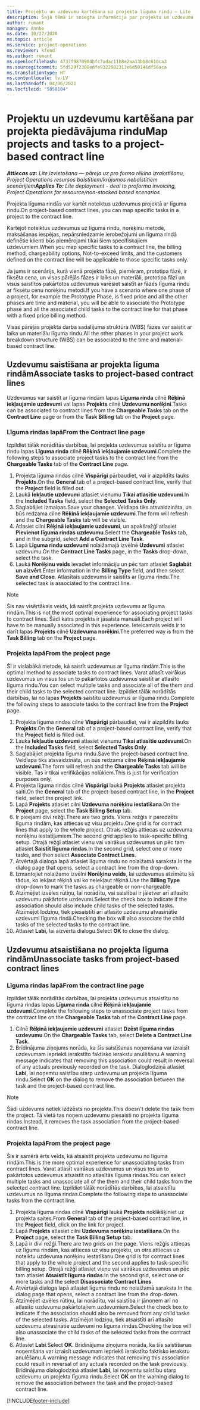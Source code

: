```yaml
---
title: Projektu un uzdevumu kartēšana uz projekta līguma rindu — Lite
description: Šajā tēmā ir sniegta informācija par projektu un uzdevumu pievienošanu un noņemšanu līguma rindai.
author: rumant
manager: Annbe
ms.date: 10/27/2020
ms.topic: article
ms.service: project-operations
ms.reviewer: kfend
ms.author: rumant
ms.openlocfilehash: 4737f9870904bfc7adac11b8e2aa13bb8c610ca3
ms.sourcegitcommit: 5fd529f2308edfe9322082313e6d50146df56aca
ms.translationtype: HT
ms.contentlocale: lv-LV
ms.lasthandoff: 04/06/2021
ms.locfileid: "5858104"
---
```

# <a name="map-projects-and-tasks-to-a-project-based-contract-line"></a><span data-ttu-id="f6143-103">Projektu un uzdevumu kartēšana par projekta piedāvājuma rindu</span><span class="sxs-lookup"><span data-stu-id="f6143-103">Map projects and tasks to a project-based contract line</span></span> 

<span data-ttu-id="f6143-104">_**Attiecas uz:** Lite izvietošana — pāreja uz pro forma rēķina izrakstīšanu, Project Operations resursos balstītiem/krājumos nebalstītiem scenārijiem_</span><span class="sxs-lookup"><span data-stu-id="f6143-104">_**Applies To:** Lite deployment - deal to proforma invoicing, Project Operations for resource/non-stocked based scenarios_</span></span>

<span data-ttu-id="f6143-105">Projekta līguma rindās var kartēt noteiktus uzdevumus projektā ar līguma rindu.</span><span class="sxs-lookup"><span data-stu-id="f6143-105">On project-based contract lines, you can map specific tasks in a project to the contract line.</span></span>

<span data-ttu-id="f6143-106">Kartējot noteiktus uzdevumus uz līguma rindu, norēķinu metode, maksāšanas iespējas, nepārsniedzamie ierobežojumi un līguma rindā definētie klienti būs piemērojami tikai šiem specifiskajiem uzdevumiem.</span><span class="sxs-lookup"><span data-stu-id="f6143-106">When you map specific tasks to a contract line, the billing method, chargeability options, Not-to-exceed limits, and the customers defined on the contract line will be applicable to those specific tasks only.</span></span>

<span data-ttu-id="f6143-107">Ja jums ir scenārijs, kurā vienā projekta fāzē, piemēram, prototipa fāzē, ir fiksēta cena, un visas pārējās fāzes ir laiks un materiāli, prototipa fāzi un visus saistītos pakārtotos uzdevumus varēsiet saistīt ar fāzes līguma rindu ar fiksētu cenu norēķinu metodi.</span><span class="sxs-lookup"><span data-stu-id="f6143-107">If you have a scenario where one phase of a project, for example the Prototype Phase, is fixed price and all the other phases are time and material, you will be able to associate the Prototype phase and all the associated child tasks to the contract line for that phase with a fixed price billing method.</span></span>

<span data-ttu-id="f6143-108">Visas pārējās projekta darba sadalījuma struktūra (WBS) fāzes var saistīt ar laika un materiālu līguma rindu.</span><span class="sxs-lookup"><span data-stu-id="f6143-108">All the other phases in your project work breakdown structure (WBS) can be associated to the time and material-based contract line.</span></span>

## <a name="associate-tasks-to-project-based-contract-lines"></a><span data-ttu-id="f6143-109">Uzdevumu saistīšana ar projekta līguma rindām</span><span class="sxs-lookup"><span data-stu-id="f6143-109">Associate tasks to project-based contract lines</span></span>

<span data-ttu-id="f6143-110">Uzdevumus var saistīt ar līguma rindām lapas **Līguma rinda** cilnē **Rēķinā iekļaujamie uzdevumi** vai lapas **Projekts** cilnē **Uzdevumu norēķini**.</span><span class="sxs-lookup"><span data-stu-id="f6143-110">Tasks can be associated to contract lines from the **Chargeable Tasks** tab on the **Contract Line** page or from the **Task Billing** tab on the **Project** page.</span></span>

### <a name="from-the-contract-line-page"></a><span data-ttu-id="f6143-111">Līguma rindas lapā</span><span class="sxs-lookup"><span data-stu-id="f6143-111">From the Contract line page</span></span>

<span data-ttu-id="f6143-112">Izpildiet tālāk norādītās darbības, lai projekta uzdevumus saistītu ar līguma rindu lapas **Līguma rinda** cilnē **Rēķinā iekļaujamie uzdevumi**.</span><span class="sxs-lookup"><span data-stu-id="f6143-112">Complete the following steps to associate project tasks to the contract line from the **Chargeable Tasks** tab of the **Contract Line** page.</span></span>

1. <span data-ttu-id="f6143-113">Projekta līguma rindas cilnē **Vispārīgi** pārbaudiet, vai ir aizpildīts lauks **Projekts**.</span><span class="sxs-lookup"><span data-stu-id="f6143-113">On the **General** tab of a project-based contract line, verify that the **Project** field is filled out.</span></span>
2. <span data-ttu-id="f6143-114">Laukā **Iekļautie uzdevumi** atlasiet vienumu **Tikai atlasītie uzdevumi**.</span><span class="sxs-lookup"><span data-stu-id="f6143-114">In the **Included Tasks** field, select the **Selected Tasks Only**.</span></span>
3. <span data-ttu-id="f6143-115">Saglabājiet izmaiņas.</span><span class="sxs-lookup"><span data-stu-id="f6143-115">Save your changes.</span></span> <span data-ttu-id="f6143-116">Veidlapa tiks atsvaidzināta, un būs redzama cilne **Rēķinā iekļaujamie uzdevumi**.</span><span class="sxs-lookup"><span data-stu-id="f6143-116">The form will refresh and the **Chargeable Tasks** tab will be visible.</span></span>
4. <span data-ttu-id="f6143-117">Atlasiet cilni **Rēķinā iekļaujamie uzdevumi**, un apakšrežģī atlasiet **Pievienot līguma rindas uzdevumu**.</span><span class="sxs-lookup"><span data-stu-id="f6143-117">Select the **Chargeable Tasks** tab, and in the subgrid, select **Add a Contract Line Task**.</span></span>
5. <span data-ttu-id="f6143-118">Lapā **Līguma rindu uzdevumi** nolaižamajā izvēlnē **Uzdevumi** atlasiet uzdevumu.</span><span class="sxs-lookup"><span data-stu-id="f6143-118">On the **Contract Line Tasks** page, in the **Tasks** drop-down, select the task.</span></span> 
6. <span data-ttu-id="f6143-119">Laukā **Norēķinu veids** ievadiet informāciju un pēc tam atlasiet **Saglabāt un aizvērt**.</span><span class="sxs-lookup"><span data-stu-id="f6143-119">Enter information in the **Billing Type** field, and then select **Save and Close**.</span></span> <span data-ttu-id="f6143-120">Atlasītais uzdevums ir saistīts ar līguma rindu.</span><span class="sxs-lookup"><span data-stu-id="f6143-120">The selected task is associated to the contract line.</span></span>

> [!NOTE]
> <span data-ttu-id="f6143-121">Šis nav visērtākais veids, kā saistīt projekta uzdevumu ar līguma rindām.</span><span class="sxs-lookup"><span data-stu-id="f6143-121">This is not the most optimal experience for associating project tasks to contract lines.</span></span> <span data-ttu-id="f6143-122">Šādi katrs projekts ir jāsaista manuāli.</span><span class="sxs-lookup"><span data-stu-id="f6143-122">Each project will have to be manually associated in this experience.</span></span> <span data-ttu-id="f6143-123">Ieteicamais veids ir to darīt lapas **Projekts** cilnē **Uzdevuma norēķini**.</span><span class="sxs-lookup"><span data-stu-id="f6143-123">The preferred way is from the **Task Billing** tab on the **Project** page.</span></span>

### <a name="from-the-project-page"></a><span data-ttu-id="f6143-124">Projekta lapā</span><span class="sxs-lookup"><span data-stu-id="f6143-124">From the project page</span></span>

<span data-ttu-id="f6143-125">Šī ir vislabākā metode, kā saistīt uzdevumus ar līguma rindām.</span><span class="sxs-lookup"><span data-stu-id="f6143-125">This is the optimal method to associate tasks to contract lines.</span></span> <span data-ttu-id="f6143-126">Varat atlasīt vairākus uzdevumus un visus tos un to pakārtotos uzdevumus saistīt ar atlasīto līguma rindu.</span><span class="sxs-lookup"><span data-stu-id="f6143-126">You can select multiple tasks and associate all of the them and their child tasks to the selected contract line.</span></span> <span data-ttu-id="f6143-127">Izpildiet tālāk norādītās darbības, lai no lapas **Projekts** saistītu uzdevumus ar līguma rindu.</span><span class="sxs-lookup"><span data-stu-id="f6143-127">Complete the following steps to associate tasks to the contract line from the **Project** page.</span></span>

1. <span data-ttu-id="f6143-128">Projekta līguma rindas cilnē **Vispārīgi** pārbaudiet, vai ir aizpildīts lauks **Projekts**.</span><span class="sxs-lookup"><span data-stu-id="f6143-128">On the **General** tab of a project-based contract line, verify that the **Project** field is filled out.</span></span>
2. <span data-ttu-id="f6143-129">Laukā **Iekļautie uzdevumi** atlasiet vienumu **Tikai atlasītie uzdevumi**.</span><span class="sxs-lookup"><span data-stu-id="f6143-129">On the **Included Tasks** field, select **Selected Tasks Only**.</span></span>
3. <span data-ttu-id="f6143-130">Saglabājiet projekta līguma rindu.</span><span class="sxs-lookup"><span data-stu-id="f6143-130">Save the project-based contract line.</span></span> <span data-ttu-id="f6143-131">Veidlapa tiks atsvaidzināta, un būs redzama cilne **Rēķinā iekļaujamie uzdevumi**.</span><span class="sxs-lookup"><span data-stu-id="f6143-131">The form will refresh and the **Chargeable Tasks** tab will be visible.</span></span> <span data-ttu-id="f6143-132">Tas ir tikai verifikācijas nolūkiem.</span><span class="sxs-lookup"><span data-stu-id="f6143-132">This is just for verification purposes only.</span></span>
4. <span data-ttu-id="f6143-133">Projekta līguma rindas cilnē **Vispārīgi** laukā **Projekts** atlasiet projekta saiti.</span><span class="sxs-lookup"><span data-stu-id="f6143-133">On the **General** tab of the project-based contract line, in the **Project** field, select the project link.</span></span>
5. <span data-ttu-id="f6143-134">Lapā **Projekts** atlasiet cilni **Uzdevuma norēķinu iestatīšana**.</span><span class="sxs-lookup"><span data-stu-id="f6143-134">On the **Project** page, select the **Task Billing Setup** tab.</span></span>
6. <span data-ttu-id="f6143-135">Ir pieejami divi režģi.</span><span class="sxs-lookup"><span data-stu-id="f6143-135">There are two grids.</span></span> <span data-ttu-id="f6143-136">Viens režģis ir paredzēts līguma rindām, kas attiecas uz visu projektu.</span><span class="sxs-lookup"><span data-stu-id="f6143-136">One grid is for contract lines that apply to the whole project.</span></span> <span data-ttu-id="f6143-137">Otrais režģis attiecas uz uzdevuma norēķinu iestatījumiem.</span><span class="sxs-lookup"><span data-stu-id="f6143-137">The second grid applies to task-specific billing setup.</span></span> <span data-ttu-id="f6143-138">Otrajā režģī atlasiet vienu vai vairākus uzdevumus un pēc tam atlasiet **Saistīt līguma rindas**.</span><span class="sxs-lookup"><span data-stu-id="f6143-138">In the second grid, select one or more tasks, and then select **Associate Contract Lines**.</span></span>
7. <span data-ttu-id="f6143-139">Atvērtajā dialoga lapā atlasiet līguma rindu no nolaižamā saraksta.</span><span class="sxs-lookup"><span data-stu-id="f6143-139">In the dialog page that opens, select a contract line from the drop-down.</span></span>
8. <span data-ttu-id="f6143-140">Izmantojiet nolaižamo izvēlni **Norēķinu veids**, lai uzdevumus atzīmētu kā tādus, ko iekļaut rēķinā vai ko neiekļaut rēķinā.</span><span class="sxs-lookup"><span data-stu-id="f6143-140">Use the **Billing Type** drop-down to mark the tasks as chargeable or non-chargeable.</span></span>
9. <span data-ttu-id="f6143-141">Atzīmējiet izvēles rūtiņu, lai norādītu, vai saistībai ir jāietver arī atlasīto uzdevumu pakārtotie uzdevumi.</span><span class="sxs-lookup"><span data-stu-id="f6143-141">Select the check box to indicate if the association should also include child tasks of the selected tasks.</span></span> <span data-ttu-id="f6143-142">Atzīmējot lodziņu, tiek piesaistīti arī atlasīto uzdevumu atvasinātie uzdevumi līguma rindā.</span><span class="sxs-lookup"><span data-stu-id="f6143-142">Checking the box will also associate the child tasks of the selected tasks to the contract line.</span></span>
10. <span data-ttu-id="f6143-143">Atlasiet **Labi**, lai aizvērtu dialogu.</span><span class="sxs-lookup"><span data-stu-id="f6143-143">Select **OK** to close the dialog.</span></span>

## <a name="unassociate-tasks-from-project-based-contract-lines"></a><span data-ttu-id="f6143-144">Uzdevumu atsaistīšana no projekta līguma rindām</span><span class="sxs-lookup"><span data-stu-id="f6143-144">Unassociate tasks from project-based contract lines</span></span>

### <a name="from-the-contract-line-page"></a><span data-ttu-id="f6143-145">Līguma rindas lapā</span><span class="sxs-lookup"><span data-stu-id="f6143-145">From the contract line page</span></span>

<span data-ttu-id="f6143-146">Izpildiet tālāk norādītās darbības, lai projekta uzdevumus atsaistītu no līguma rindas lapas **Līguma rinda** cilnē **Rēķinā iekļaujamie uzdevumi**.</span><span class="sxs-lookup"><span data-stu-id="f6143-146">Complete the following steps to unassociate project tasks from the contract line on the **Chargeable Tasks** tab of the **Contract Line** page.</span></span>

1. <span data-ttu-id="f6143-147">Cilnē **Rēķinā iekļaujamie uzdevumi** atlasiet **Dzēst līguma rindas uzdevumu**.</span><span class="sxs-lookup"><span data-stu-id="f6143-147">On the **Chargeable Tasks** tab, select **Delete a Contract Line Task**.</span></span>
2. <span data-ttu-id="f6143-148">Brīdinājuma ziņojums norāda, ka šīs saistīšanas noņemšana var izraisīt uzdevumam iepriekš ierakstīto faktisko ierakstu anulēšanu.</span><span class="sxs-lookup"><span data-stu-id="f6143-148">A warning message indicates that removing this association could result in reversal of any actuals previously recorded on the task.</span></span> <span data-ttu-id="f6143-149">Dialoglodziņā atlasiet **Labi**, lai noņemtu saistību starp uzdevumu un projekta līguma rindu.</span><span class="sxs-lookup"><span data-stu-id="f6143-149">Select **OK** on the dialog to remove the association between the task and the project-based contract line.</span></span> 

> [!NOTE]
> <span data-ttu-id="f6143-150">Šādi uzdevums netiek izdzēsts no projekta.</span><span class="sxs-lookup"><span data-stu-id="f6143-150">This doesn't delete the task from the project.</span></span> <span data-ttu-id="f6143-151">Tā vietā tas noņem uzdevumu piesaisti no projekta līguma rindas.</span><span class="sxs-lookup"><span data-stu-id="f6143-151">Instead, it removes the task association from the project-based contract line.</span></span>

### <a name="from-the-project-page"></a><span data-ttu-id="f6143-152">Projekta lapā</span><span class="sxs-lookup"><span data-stu-id="f6143-152">From the project page</span></span>

<span data-ttu-id="f6143-153">Šis ir samērā ērts veids, kā atsaistīt projekta uzdevumu no līguma rindām.</span><span class="sxs-lookup"><span data-stu-id="f6143-153">This is the more optimal experience for unassociating tasks from contract lines.</span></span> <span data-ttu-id="f6143-154">Varat atlasīt vairākus uzdevumus un visus tos un to pakārtotos uzdevumus atsaistīt no atlasītās līguma rindas.</span><span class="sxs-lookup"><span data-stu-id="f6143-154">You can select multiple tasks and unassociate all of the them and their child tasks from the selected contract line.</span></span> <span data-ttu-id="f6143-155">Izpildiet tālāk norādītās darbības, lai atsaistītu uzdevumus no līguma rindas.</span><span class="sxs-lookup"><span data-stu-id="f6143-155">Complete the following steps to unassociate tasks from the contract line.</span></span>

1. <span data-ttu-id="f6143-156">Projekta līguma rindas cilnē **Vispārīgi** laukā **Projekts** noklikšķiniet uz projekta saites.</span><span class="sxs-lookup"><span data-stu-id="f6143-156">From **General** tab of the project-based contract line, in the **Project** field, click on the link for project.</span></span>
2. <span data-ttu-id="f6143-157">Lapā **Projekts** atlasiet cilni **Uzdevuma norēķinu iestatīšana**.</span><span class="sxs-lookup"><span data-stu-id="f6143-157">On the **Project** page, select the **Task Billing Setup** tab.</span></span>
3. <span data-ttu-id="f6143-158">Lapā ir divi režģi.</span><span class="sxs-lookup"><span data-stu-id="f6143-158">There are two grids on the page.</span></span> <span data-ttu-id="f6143-159">Viens režģis attiecas uz līguma rindām, kas attiecas uz visu projektu, un otrs attiecas uz noteiktu uzdevuma norēķinu iestatīšanu.</span><span class="sxs-lookup"><span data-stu-id="f6143-159">One grid is for contract lines that apply to the whole project and the second applies to task-specific billing setup.</span></span> <span data-ttu-id="f6143-160">Otrajā režģī atlasiet vienu vai vairākus uzdevumus un pēc tam atlasiet **Atsaistīt līguma rindas**.</span><span class="sxs-lookup"><span data-stu-id="f6143-160">In the second grid, select one or more tasks and the select **Disassociate Contract Lines**.</span></span>
4. <span data-ttu-id="f6143-161">Atvērtajā dialoga lapā atlasiet līguma rindu no nolaižamā saraksta.</span><span class="sxs-lookup"><span data-stu-id="f6143-161">In the  dialog page that opens, select a contract line from the drop-down.</span></span>
5. <span data-ttu-id="f6143-162">Atzīmējiet izvēles rūtiņu, lai norādītu, vai saistība ir jānoņem arī no atlasīto uzdevumu pakārtotajiem uzdevumiem.</span><span class="sxs-lookup"><span data-stu-id="f6143-162">Select the check box to indicate if the association should also be removed from any child tasks of the selected tasks.</span></span> <span data-ttu-id="f6143-163">Atzīmējot lodziņu, tiek atsaistīti arī atlasīto uzdevumu atvasinātie uzdevumi no līguma rindas.</span><span class="sxs-lookup"><span data-stu-id="f6143-163">Checking the box will also unassociate the child tasks of the selected tasks from the contract line.</span></span>
6. <span data-ttu-id="f6143-164">Atlasiet **Labi**.</span><span class="sxs-lookup"><span data-stu-id="f6143-164">Select **OK**.</span></span> <span data-ttu-id="f6143-165">Brīdinājuma ziņojums norāda, ka šīs saistīšanas noņemšana var izraisīt uzdevumam iepriekš ierakstīto faktisko ierakstu anulēšanu.</span><span class="sxs-lookup"><span data-stu-id="f6143-165">A warning message indicates that removing this association could result in reversal of any actuals recorded on the task previously.</span></span> <span data-ttu-id="f6143-166">Brīdinājuma dialoglodziņā atlasiet **Labi**, lai noņemtu saistību starp uzdevumu un projekta līguma rindu.</span><span class="sxs-lookup"><span data-stu-id="f6143-166">Select **OK** on the warning dialog to remove the association between the task and the project-based contract line.</span></span>


[!INCLUDE[footer-include](../../includes/footer-banner.md)]
